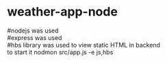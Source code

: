 # weather-app-node<br />
#nodejs was used<br />
#express was used<br />
#hbs library was used to view static HTML in backend <br />
to start it nodmon src/app.js -e js,hbs


